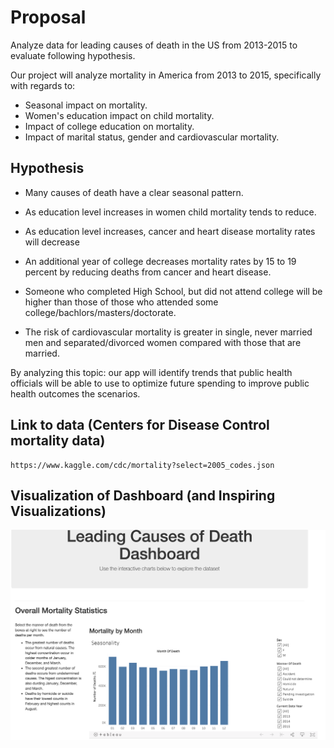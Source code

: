 # Proposal
Analyze data for leading causes of death in the US from 2013-2015 to evaluate following hypothesis.


Our project will analyze mortality in America from 2013 to 2015, specifically with regards to: 
* Seasonal impact on mortality.
* Women's education impact on child mortality.
* Impact of college education on mortality.
* Impact of marital status, gender and cardiovascular mortality.

## Hypothesis
* Many causes of death have a clear seasonal pattern.
* As education level increases in women child mortality tends to reduce.

* As education level increases, cancer and heart disease mortality rates will decrease
* An additional year of college decreases mortality rates by 15 to 19 percent by reducing deaths from cancer and heart disease.
* Someone who completed High School, but did not attend college will be higher than those of those who attended some college/bachlors/masters/doctorate. 

* The risk of cardiovascular mortality is greater in single, never married men and separated/divorced women compared with those that are married.

By analyzing this topic: our app will identify trends that public health officials will be able to use to optimize future spending to improve public health outcomes the scenarios. 

## Link to data (Centers for Disease Control mortality data) 
```
https://www.kaggle.com/cdc/mortality?select=2005_codes.json
```
## Visualization of Dashboard (and Inspiring Visualizations)
![](Images/dashboard_snapshot.png)
